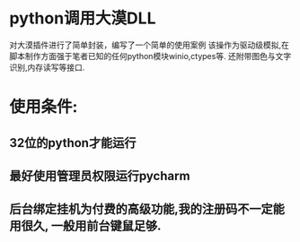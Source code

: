# python调用大漠DLL
对大漠插件进行了简单封装，编写了一个简单的使用案例
该操作为驱动级模拟,在脚本制作方面强于笔者已知的任何python模块winio,ctypes等.
还附带图色与文字识别,内存读写等接口.

# 使用条件:
## 32位的python才能运行
## 最好使用管理员权限运行pycharm
## 后台绑定挂机为付费的高级功能,我的注册码不一定能用很久, 一般用前台键鼠足够.



